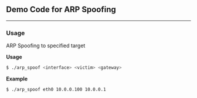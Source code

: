 ## Demo Code for ARP Spoofing

---

### Usage

ARP Spoofing to specified target

**Usage**
``` bash
$ ./arp_spoof <interface> <victim> <gateway>
```

**Example**
``` bash
$ ./arp_spoof eth0 10.0.0.100 10.0.0.1
```
